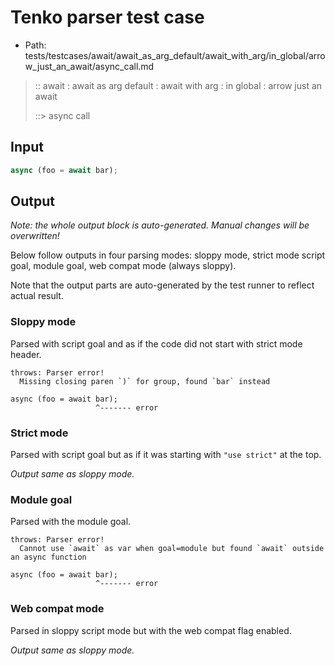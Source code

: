 # Tenko parser test case

- Path: tests/testcases/await/await_as_arg_default/await_with_arg/in_global/arrow_just_an_await/async_call.md

> :: await : await as arg default : await with arg : in global : arrow just an await
>
> ::> async call

## Input

`````js
async (foo = await bar);
`````

## Output

_Note: the whole output block is auto-generated. Manual changes will be overwritten!_

Below follow outputs in four parsing modes: sloppy mode, strict mode script goal, module goal, web compat mode (always sloppy).

Note that the output parts are auto-generated by the test runner to reflect actual result.

### Sloppy mode

Parsed with script goal and as if the code did not start with strict mode header.

`````
throws: Parser error!
  Missing closing paren `)` for group, found `bar` instead

async (foo = await bar);
                   ^------- error
`````

### Strict mode

Parsed with script goal but as if it was starting with `"use strict"` at the top.

_Output same as sloppy mode._

### Module goal

Parsed with the module goal.

`````
throws: Parser error!
  Cannot use `await` as var when goal=module but found `await` outside an async function

async (foo = await bar);
                   ^------- error
`````


### Web compat mode

Parsed in sloppy script mode but with the web compat flag enabled.

_Output same as sloppy mode._

